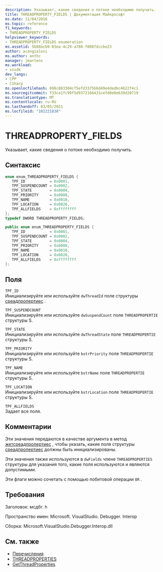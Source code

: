 ```yaml
---
description: Указывает, какие сведения о потоке необходимо получить.
title: THREADPROPERTY_FIELDS | Документация Майкрософт
ms.date: 11/04/2016
ms.topic: reference
f1_keywords:
- THREADPROPERTY_FIELDS
helpviewer_keywords:
- THREADPROPERTY_FIELDS enumeration
ms.assetid: 5b88acb9-03ea-4c29-a788-f0087dccbe23
author: acangialosi
ms.author: anthc
manager: jmartens
ms.workload:
- vssdk
dev_langs:
- CPP
- CSharp
ms.openlocfilehash: 698c803304cf5efd3375b6d49e4dedbc4622f4c1
ms.sourcegitcommit: f33ca1fc99f5d9372166431cefd0e0e639d20719
ms.translationtype: MT
ms.contentlocale: ru-RU
ms.lasthandoff: 03/05/2021
ms.locfileid: "102221838"
---
```

# <a name="threadproperty_fields"></a>THREADPROPERTY_FIELDS
Указывает, какие сведения о потоке необходимо получить.

## <a name="syntax"></a>Синтаксис

```cpp
enum enum_THREADPROPERTY_FIELDS { 
   TPF_ID           = 0x0001,
   TPF_SUSPENDCOUNT = 0x0002,
   TPF_STATE        = 0x0004,
   TPF_PRIORITY     = 0x0008,
   TPF_NAME         = 0x0010,
   TPF_LOCATION     = 0x0020,
   TPF_ALLFIELDS    = 0xffffffff
};
typedef DWORD THREADPROPERTY_FIELDS;
```

```csharp
public enum enum_THREADPROPERTY_FIELDS { 
   TPF_ID           = 0x0001,
   TPF_SUSPENDCOUNT = 0x0002,
   TPF_STATE        = 0x0004,
   TPF_PRIORITY     = 0x0008,
   TPF_NAME         = 0x0010,
   TPF_LOCATION     = 0x0020,
   TPF_ALLFIELDS    = 0xffffffff
};
```

## <a name="fields"></a>Поля
 `TPF_ID`\
 Инициализируйте или используйте `dwThreadId` поле структуры [среадпропертиес](../../../extensibility/debugger/reference/threadproperties.md) .

 `TPF_SUSPENDCOUNT`\
 Инициализируйте или используйте `dwSuspendCount` поле `THREADPROPERTIE` структуры S.

 `TPF_STATE`\
 Инициализируйте или используйте `dwThreadState` поле `THREADPROPERTIE` структуры S.

 `TPF_PRIORITY`\
 Инициализируйте или используйте `bstrPriority` поле `THREADPROPERTIE` структуры S.

 `TPF_NAME`\
 Инициализируйте или используйте `bstrName` поле `THREADPROPERTIE` структуры S.

 `TPF_LOCATION`\
 Инициализируйте или используйте `bstrLocation` поле `THREADPROPERTIE` структуры S.

 `TPF_ALLFIELDS`\
 Задает все поля.

## <a name="remarks"></a>Комментарии
 Эти значения передаются в качестве аргумента в метод [жетсреадпропертиес](../../../extensibility/debugger/reference/idebugthread2-getthreadproperties.md) , чтобы указать, какие поля структуры [среадпропертиес](../../../extensibility/debugger/reference/threadproperties.md) должны быть инициализированы.

 Эти значения также используются в `dwFields` члене `THREADPROPERTIES` структуры для указания того, какие поля используются и являются допустимыми.

 Эти флаги можно сочетать с помощью побитовой операции `OR` .

## <a name="requirements"></a>Требования
 Заголовок: мсдбг. h

 Пространство имен: Microsoft. VisualStudio. Debugger. Interop

 Сборка: Microsoft.VisualStudio.Debugger.Interop.dll

## <a name="see-also"></a>См. также
- [Перечисления](../../../extensibility/debugger/reference/enumerations-visual-studio-debugging.md)
- [THREADPROPERTIES](../../../extensibility/debugger/reference/threadproperties.md)
- [GetThreadProperties](../../../extensibility/debugger/reference/idebugthread2-getthreadproperties.md)

